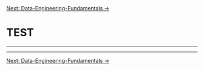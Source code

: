 <div>

<!-- Top link navigation -->
<div class="mb-2 flex justify-end">
  <a href="/courses/Data-Engineering-Fundamentals" class="text-base text-blue-700 font-medium hover:underline">
    Next: Data-Engineering-Fundamentals &rarr;
  </a>
</div>

# TEST

---

---

<!-- Bottom link navigation -->
<div class="mt-8 flex justify-end">
  <a href="/courses/Data-Engineering-Fundamentals" class="text-base text-blue-700 font-medium hover:underline">
    Next: Data-Engineering-Fundamentals &rarr;
  </a>
</div>

</div>